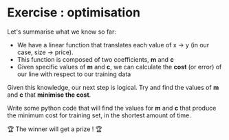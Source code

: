 # Exercise : optimisation

Let's summarise what we know so far:

* We have a linear function that translates each value of x -> y (in our case, size -> price).
* This function is composed of two coefficients, **m** and **c**
* Given specific values of **m** and **c**, we can calculate the **cost** (or error) of our line with respect to our training data

Given this knowledge, our next step is logical. Try and find the values of **m** and **c** that **minimise the cost**.

Write some python code that will find the values for **m** and **c** that produce the minimum cost for training set, in the shortest amount of time.

:trophy: The winner will get a prize ! :trophy:
